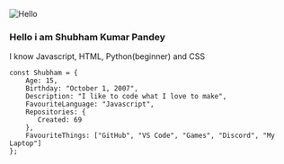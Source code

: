 ![Hello](https://c.tenor.com/-HBmXyghT-oAAAAi/hello-hi.gif)

### Hello i am Shubham Kumar Pandey
I know Javascript, HTML, Python(beginner) and CSS

```JS
const Shubham = {
    Age: 15,
    Birthday: "October 1, 2007",
    Description: "I like to code what I love to make",
    FavouriteLanguage: "Javascript",
    Repositories: {
       Created: 69
    },
    FavouriteThings: ["GitHub", "VS Code", "Games", "Discord", "My Laptop"]
};
```
